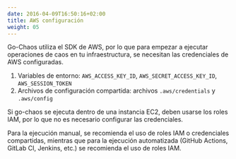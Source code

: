 ```yaml
---
date: 2016-04-09T16:50:16+02:00
title: AWS configuración
weight: 05
---
```

Go-Chaos utiliza el SDK de AWS, por lo que para empezar a ejecutar operaciones de caos en tu infraestructura, se necesitan las credenciales de AWS configuradas.

1. Variables de entorno: `AWS_ACCESS_KEY_ID`, `AWS_SECRET_ACCESS_KEY_ID`, `AWS_SESSION_TOKEN`
2. Archivos de configuración compartida: archivos `.aws/credentials` y `.aws/config`

Si go-chaos se ejecuta dentro de una instancia EC2, deben usarse los roles IAM, por lo que no es necesario configurar las credenciales.

Para la ejecución manual, se recomienda el uso de roles IAM o credenciales compartidas, mientras que para la ejecución automatizada (GitHub Actions, GitLab CI, Jenkins, etc.) se recomienda el uso de roles IAM.